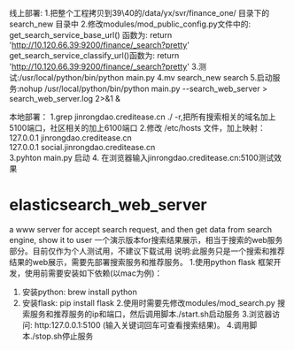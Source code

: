 线上部署:
1.把整个工程拷贝到39\40的/data/yx/svr/finance_one/ 目录下的search_new 目录中
2.修改modules/mod_public_config.py文件中的:
  get_search_service_base_url() 函数为:
      return 'http://10.120.66.39:9200/finance/_search?pretty'
  get_search_service_classify_url()函数为:
    return 'http://10.120.66.39:9200/finance/_search?pretty'
3.测试:/usr/local/python/bin/python main.py
4.mv search_new search
5.启动服务:nohup /usr/local/python/bin/python  main.py --search_web_server > search_web_server.log 2>&1 &

本地部署：
1.grep jinrongdao.creditease.cn ./ -r,把所有搜索相关的域名加上5100端口，社区相关的加上6100端口
2.修改 /etc/hosts 文件，加上映射：
  127.0.0.1       jinrongdao.creditease.cn  
  127.0.0.1       social.jinrongdao.creditease.cn  
3.pyhton main.py 启动
4. 在浏览器输入jinrongdao.creditease.cn:5100测试效果

# elasticsearch_web_server
a www server for accept search request, and then get data from search engine, show it to user
一个演示版本for搜索结果展示，相当于搜索的web服务部分。目前仅作为个人测试用，不建议下载试用
说明:此服务只是一个搜索和推荐结果的web展示，需要先部署搜索服务和推荐服务。
1.使用python flask 框架开发，使用前需要安装如下依赖(以mac为例)：
1) 安装python: brew install python
2) 安装flask: pip install flask
2.使用时需要先修改modules/mod_search.py 搜索服务和推荐服务的ip和端口，然后调用脚本./start.sh启动服务
3.浏览器访问: http:127.0.0.1:5100 (输入关键词回车可查看搜索结果)。
4.调用脚本./stop.sh停止服务

